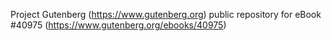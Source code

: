 Project Gutenberg (https://www.gutenberg.org) public repository for eBook #40975 (https://www.gutenberg.org/ebooks/40975)
